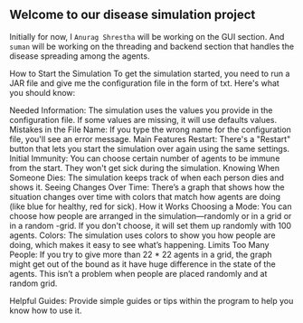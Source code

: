 ## Welcome to our disease simulation project

Initially for now, I `Anurag Shrestha` will be working on the GUI section. And `suman` 
will be working on the threading and backend section that handles the 
disease spreading among the agents. 

How to Start the Simulation
To get the simulation started, you need to run a JAR file and give me the configuration file in the form of txt. Here's what you should know:

Needed Information: The simulation uses the values you provide in  the configuration file. If some values are missing, it will use defaults values.
Mistakes in the File Name: If you type the wrong name for the configuration file, you'll see an error message.
Main Features
Restart: There's a "Restart" button that lets you start the simulation over again using the same settings.
Initial Immunity: You can choose certain number of agents to be immune from the start. They won't get sick during the simulation.
Knowing When Someone Dies: The simulation keeps track of when each person dies and shows it.
Seeing Changes Over Time: There’s a graph that shows how the situation changes over time with colors that match how agents are doing (like blue for healthy, red for sick).
How it Works
Choosing a Mode: You can choose how people are arranged in the simulation—randomly or in a grid or in a random -grid. If you don't choose, it will set them up randomly with 100 agents.
Colors: The simulation uses colors to show you how people are doing, which makes it easy to see what’s happening.
Limits
Too Many People: If you try to give more than 22 * 22 agents in a grid, the graph might get out of the bound as it have huge difference in the state of the agents. This isn’t a problem when people are placed randomly and at random grid.

Helpful Guides: Provide simple guides or tips within the program to help you know how to use it.